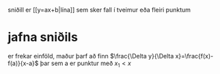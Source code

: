 sniðill er [[y=ax+b|lína]] sem sker fall í tveimur eða fleiri punktum

# jafna sniðils
er frekar einföld, maður þarf að finn $\frac{\Delta y}{\Delta x}=\frac{f(x)-f(a)}{x-a}$ þar sem a er punktur með $x_1<x$